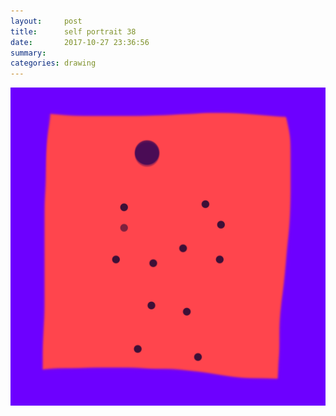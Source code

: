 ```yaml
---
layout:     post
title:      self portrait 38
date:       2017-10-27 23:36:56
summary:    
categories: drawing
---
```

![self portrait 38](/images/diary/self-portrait-38.png "on-going")
